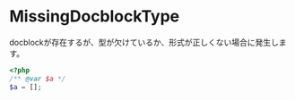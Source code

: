 # MissingDocblockType
docblockが存在するが、型が欠けているか、形式が正しくない場合に発生します。

```php
<?php
/** @var $a */
$a = [];
```

